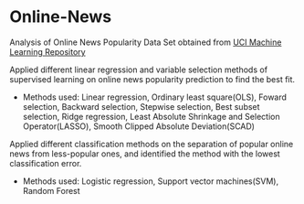 # Online-News

Analysis of Online News Popularity Data Set obtained from [UCI Machine Learning Repository](https://archive.ics.uci.edu/ml/datasets/Online+News+Popularity)

Applied different linear regression and variable selection methods of supervised learning on online news popularity prediction to find  the best fit.
  * Methods used: Linear regression, Ordinary least square(OLS), Foward selection, Backward selection, Stepwise selection, Best subset selection, Ridge regression, Least Absolute Shrinkage and Selection Operator(LASSO), Smooth Clipped Absolute Deviation(SCAD)


Applied different classification methods on the separation of popular online news from less-popular ones, and identified the method with the lowest classification error.
  * Methods used: Logistic regression, Support vector machines(SVM), Random Forest
